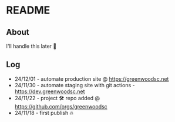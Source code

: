 # README

## About

I'll handle this later 🐸

## Log

- 24/12/01 - automate production site @ https://greenwoodsc.net
- 24/11/30 - automate staging site with git actions - https://dev.greenwoodsc.net
- 24/11/22 - project 🛠️ repo added @ https://github.com/orgs/greenwoodsc
- 24/11/18 - first publish 🔥